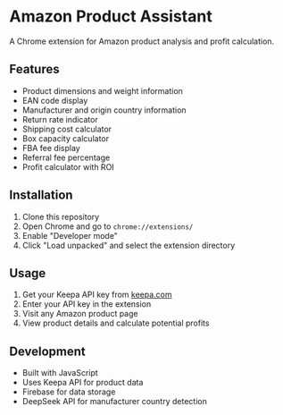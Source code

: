 # Amazon Product Assistant

A Chrome extension for Amazon product analysis and profit calculation.

## Features

- Product dimensions and weight information
- EAN code display
- Manufacturer and origin country information
- Return rate indicator
- Shipping cost calculator
- Box capacity calculator
- FBA fee display
- Referral fee percentage
- Profit calculator with ROI

## Installation

1. Clone this repository
2. Open Chrome and go to `chrome://extensions/`
3. Enable "Developer mode"
4. Click "Load unpacked" and select the extension directory

## Usage

1. Get your Keepa API key from [keepa.com](https://keepa.com)
2. Enter your API key in the extension
3. Visit any Amazon product page
4. View product details and calculate potential profits

## Development

- Built with JavaScript
- Uses Keepa API for product data
- Firebase for data storage
- DeepSeek API for manufacturer country detection
